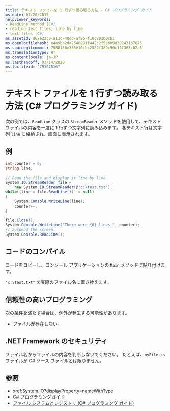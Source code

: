 ```yaml
---
title: テキスト ファイルを 1 行ずつ読み取る方法 - C# プログラミング ガイド
ms.date: 07/20/2015
helpviewer_keywords:
- ReadLine method [C#]
- reading text files, line by line
- text files [C#]
ms.assetid: d62e22c5-a13c-48db-af9b-f10c801b0cb1
ms.openlocfilehash: e4a9ba2da2548991f442c2f5ab09d39243137875
ms.sourcegitcommit: 7588136e355e10cbc2582f389c90c127363c02a5
ms.translationtype: HT
ms.contentlocale: ja-JP
ms.lasthandoff: 03/14/2020
ms.locfileid: "79167516"
---
```

# <a name="how-to-read-a-text-file-one-line-at-a-time-c-programming-guide"></a>テキスト ファイルを 1 行ずつ読み取る方法 (C# プログラミング ガイド)
次の例では、`ReadLine` クラスの `StreamReader` メソッドを使用して、テキスト ファイルの内容を一度に 1 行ずつ文字列に読み込みます。 各テキスト行は文字列 `line` に格納され、画面に表示されます。  
  
## <a name="example"></a>例  
  
```csharp
int counter = 0;  
string line;  
  
// Read the file and display it line by line.  
System.IO.StreamReader file =
    new System.IO.StreamReader(@"c:\test.txt");  
while((line = file.ReadLine()) != null)  
{  
    System.Console.WriteLine(line);  
    counter++;  
}  
  
file.Close();  
System.Console.WriteLine("There were {0} lines.", counter);  
// Suspend the screen.  
System.Console.ReadLine();  
```  
  
## <a name="compiling-the-code"></a>コードのコンパイル  
 コードをコピーし、コンソール アプリケーションの `Main` メソッドに貼り付けます。  
  
 `"c:\test.txt"` を実際のファイル名に置き換えます。  
  
## <a name="robust-programming"></a>信頼性の高いプログラミング  
 次の条件を満たす場合は、例外が発生する可能性があります。  
  
- ファイルが存在しない。  
  
## <a name="net-framework-security"></a>.NET Framework のセキュリティ  
 ファイル名からファイルの内容を判断しないでください。 たとえば、`myFile.cs` ファイルが C# ソース ファイルとは限りません。  
  
## <a name="see-also"></a>参照

- <xref:System.IO?displayProperty=nameWithType>
- [C# プログラミングガイド](../index.md)
- [ファイル システムとレジストリ (C# プログラミング ガイド)](./index.md)
